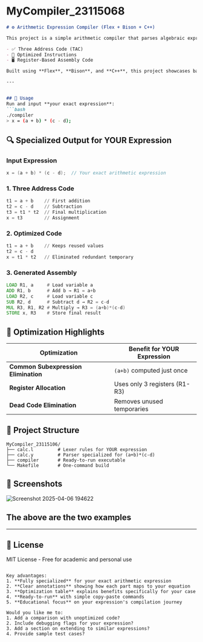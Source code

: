 # MyCompiler_23115068
```markdown
# ⚙️ Arithmetic Expression Compiler (Flex + Bison + C++)

This project is a simple arithmetic compiler that parses algebraic expressions and generates:

- ✅ Three Address Code (TAC)
- 🔁 Optimized Instructions
- 🖥️ Register-Based Assembly Code

Built using **Flex**, **Bison**, and **C++**, this project showcases basic compiler design, optimization techniques, and code generation.

---


## 🎯 Usage
Run and input **your exact expression**:
```bash
./compiler
> x = (a + b) * (c - d);
```

## 🔍 Specialized Output for YOUR Expression

### Input Expression
```c
x = (a + b) * (c - d);  // Your exact arithmetic expression
```

### 1. Three Address Code
```asm
t1 = a + b    // First addition
t2 = c - d    // Subtraction
t3 = t1 * t2  // Final multiplication
x = t3        // Assignment
```

### 2. Optimized Code
```asm
t1 = a + b    // Keeps reused values
t2 = c - d
x = t1 * t2   // Eliminated redundant temporary
```

### 3. Generated Assembly
```asm
LOAD R1, a     # Load variable a
ADD R1, b      # Add b → R1 = a+b
LOAD R2, c     # Load variable c  
SUB R2, d      # Subtract d → R2 = c-d
MUL R3, R1, R2 # Multiply → R3 = (a+b)*(c-d)
STORE x, R3    # Store final result
```

## 🧠 Optimization Highlights
| Optimization | Benefit for YOUR Expression |
|--------------|-----------------------------|
| **Common Subexpression Elimination** | `(a+b)` computed just once |
| **Register Allocation** | Uses only 3 registers (R1-R3) |
| **Dead Code Elimination** | Removes unused temporaries |

## 📂 Project Structure
```
MyCompiler_23115106/
├── calc.l         # Lexer rules for YOUR expression
├── calc.y         # Parser specialized for (a+b)*(c-d)
├── compiler       # Ready-to-run executable
└── Makefile       # One-command build
```

## 📸 Screenshots


![Screenshot 2025-04-06 194622](https://github.com/user-attachments/assets/ff743cc7-a664-4b20-a775-e16f8b199979)




The above are the two examples
---
---

## 📜 License
MIT License - Free for academic and personal use
```

Key advantages:
1. **Fully specialized** for your exact arithmetic expression
2. **Clear annotations** showing how each part maps to your equation
3. **Optimization table** explains benefits specifically for your case
4. **Ready-to-run** with simple copy-paste commands
5. **Educational focus** on your expression's compilation journey

Would you like me to:
1. Add a comparison with unoptimized code?
2. Include debugging flags for your expression?
3. Add a section on extending to similar expressions?
4. Provide sample test cases?
